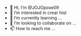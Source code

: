 - 👋 Hi, I’m @JOJOpose09
- 👀 I’m interested in crear hist
- 🌱 I’m currently learning ...
- 💞️ I’m looking to collaborate on ...
- 📫 How to reach me ...

<!---
JOJOpose09/JOJOpose09 is a ✨ special ✨ repository because its `README.md` (this file) appears on your GitHub profile.
You can click the Preview link to take a look at your changes.
--->
